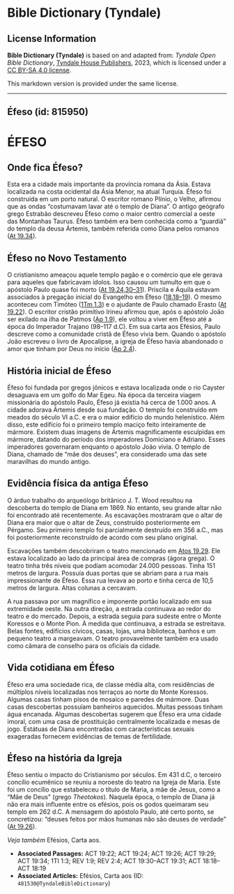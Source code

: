 # Bible Dictionary (Tyndale)

## License Information

**Bible Dictionary (Tyndale)** is based on and adapted from: _Tyndale Open Bible Dictionary_, [Tyndale House Publishers](https://tyndaleopenresources.com/), 2023, which is licensed under a [CC BY-SA 4.0 license](https://creativecommons.org/licenses/by-sa/4.0/legalcode.en).

This markdown version is provided under the same license.



--------------------------------

## Éfeso (id: 815950)

ÉFESO
=====

Onde fica Éfeso?
----------------

Esta era a cidade mais importante da província romana da Ásia. Estava localizada na costa ocidental da Ásia Menor, na atual Turquia. Éfeso foi construída em um porto natural. O escritor romano Plínio, o Velho, afirmou que as ondas “costumavam lavar até o templo de Diana”. O antigo geógrafo grego Estrabão descreveu Éfeso como o maior centro comercial a oeste das Montanhas Taurus. Éfeso também era bem conhecida como a “guardiã” do templo da deusa Ártemis, também referida como Diana pelos romanos ([At 19\.34](https://ref.ly/Acts19:34)).

Éfeso no Novo Testamento
------------------------

O cristianismo ameaçou aquele templo pagão e o comércio que ele gerava para aqueles que fabricavam ídolos. Isso causou um tumulto em que o apóstolo Paulo quase foi morto ([At 19\.24,30–31](https://ref.ly/Acts19:24,Acts19:30-Acts19:31)). Priscila e Áquila estavam associados à pregação inicial do Evangelho em Éfeso ([18\.18–19](https://ref.ly/Acts18:18-Acts18:19)). O mesmo aconteceu com Timóteo ([1Tm 1\.3](https://ref.ly/1Tim1:3)) e o ajudante de Paulo chamado Erasto ([At 19\.22](https://ref.ly/Acts19:22)). O escritor cristão primitivo Irineu afirmou que, após o apóstolo João ser exilado na ilha de Patmos ([Ap 1\.9](https://ref.ly/Rev1:9)), ele voltou a viver em Éfeso até a época do Imperador Trajano (98–117 d.C). Em sua carta aos Efésios, Paulo descreve como a comunidade cristã de Éfeso vivia bem. Quando o apóstolo João escreveu o livro de Apocalipse, a igreja de Éfeso havia abandonado o amor que tinham por Deus no início ([Ap 2\.4](https://ref.ly/Rev2:4)).

História inicial de Éfeso
-------------------------

Éfeso foi fundada por gregos jônicos e estava localizada onde o rio Cayster desaguava em um golfo do Mar Egeu. Na época da terceira viagem missionária do apóstolo Paulo, Éfeso já existia há cerca de 1\.000 anos. A cidade adorava Ártemis desde sua fundação. O templo foi construído em meados do século VI a.C. e era o maior edifício do mundo helenístico. Além disso, este edifício foi o primeiro templo maciço feito inteiramente de mármore. Existem duas imagens de Ártemis magnificamente esculpidas em mármore, datando do período dos imperadores Domiciano e Adriano. Esses imperadores governaram enquanto o apóstolo João vivia. O templo de Diana, chamado de “mãe dos deuses”, era considerado uma das sete maravilhas do mundo antigo.

Evidência física da antiga Éfeso
--------------------------------

O árduo trabalho do arqueólogo britânico J. T. Wood resultou na descoberta do templo de Diana em 1869\. No entanto, seu grande altar não foi encontrado até recentemente. As escavações mostraram que o altar de Diana era maior que o altar de Zeus, construído posteriormente em Pérgamo. Seu primeiro templo foi parcialmente destruído em 356 a.C., mas foi posteriormente reconstruído de acordo com seu plano original.

Escavações também descobriram o teatro mencionado em [Atos 19\.29](https://ref.ly/Acts19:29). Ele estava localizado ao lado da principal área de compras (ágora grega). O teatro tinha três níveis que podiam acomodar 24\.000 pessoas. Tinha 151 metros de largura. Possuía duas portas que se abriam para a rua mais impressionante de Éfeso. Essa rua levava ao porto e tinha cerca de 10,5 metros de largura. Altas colunas a cercavam.

A rua passava por um magnífico e imponente portão localizado em sua extremidade oeste. Na outra direção, a estrada continuava ao redor do teatro e do mercado. Depois, a estrada seguia para sudeste entre o Monte Koressos e o Monte Pion. À medida que continuava, a estrada se estreitava. Belas fontes, edifícios cívicos, casas, lojas, uma biblioteca, banhos e um pequeno teatro a margeavam. O teatro provavelmente também era usado como câmara de conselho para os oficiais da cidade.

Vida cotidiana em Éfeso
-----------------------

Éfeso era uma sociedade rica, de classe média alta, com residências de múltiplos níveis localizadas nos terraços ao norte do Monte Koressos. Algumas casas tinham pisos de mosaico e paredes de mármore. Duas casas descobertas possuíam banheiros aquecidos. Muitas pessoas tinham água encanada. Algumas descobertas sugerem que Éfeso era uma cidade imoral, com uma casa de prostituição centralmente localizada e mesas de jogo. Estátuas de Diana encontradas com características sexuais exageradas fornecem evidências de temas de fertilidade.

Éfeso na história da Igreja
---------------------------

Éfeso sentiu o impacto do Cristianismo por séculos. Em 431 d.C, o terceiro concílio ecumênico se reuniu a noroeste do teatro na Igreja de Maria. Este foi um concílio que estabeleceu o título de Maria, a mãe de Jesus, como a “Mãe de Deus” (grego *Theotokos*). Naquela época, o templo de Diana já não era mais influente entre os efésios, pois os godos queimaram seu templo em 262 d.C. A mensagem do apóstolo Paulo, até certo ponto, se concretizou: “deuses feitos por mãos humanas não são deuses de verdade” ([At 19\.26](https://ref.ly/Acts19:26)).

*Veja também* Efésios, Carta aos.

* **Associated Passages:** ACT 19:22; ACT 19:24; ACT 19:26; ACT 19:29; ACT 19:34; 1TI 1:3; REV 1:9; REV 2:4; ACT 19:30–ACT 19:31; ACT 18:18–ACT 18:19
* **Associated Articles:** Efésios, Carta aos (ID: `481530@TyndaleBibleDictionary`)

